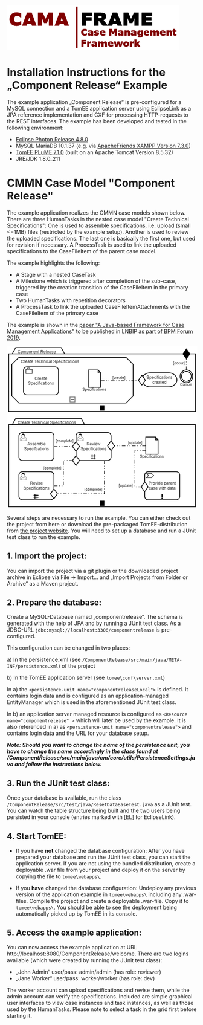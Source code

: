 ![CamaFrameLogo_transparent.png](ComponentRelease/src/main/webapp/VAADIN/CamaFrameLogo_transparent.png)

# Installation Instructions for the „Component Release“ Example

The example application „Component Release“ is pre-configured for a MySQL connection and a TomEE application server using EclipseLink as a JPA reference implementation and CXF for processing HTTP-requests to the REST interfaces. The example has been developed and tested in the following environment:

*	[Eclipse Photon Release 4.8.0](https://www.eclipse.org/photon/)
*	MySQL MariaDB 10.1.37 (e.g. via [ApacheFriends XAMPP Version 7.3.0](https://www.apachefriends.org/en/download.html)) 
*	[TomEE PLuME 7.1.0](http://tomee.apache.org/download-ng.html) (built on an Apache Tomcat Version 8.5.32)
*	JRE/JDK 1.8.0_211

# CMMN Case Model "Component Release"

The example application realizes the CMMN case models shown below. There are three HumanTasks in the nested case model "Create Technical Specifications": One is used to assemble specifications, i.e. upload (small <=1MB) files (restricted by the example setup). Another is used to review the uploaded specifications. The last one is basically the first one, but used for revision if necessary. A ProcessTask is used to link the uploaded specifications to the CaseFileItem of the parent case model.

The example highlights the following:

* A Stage with a nested CaseTask
* A Milestone which is triggered after completion of the sub-case, triggered by the creation transition of the CaseFileItem in the primary case
* Two HumanTasks with repetition decorators
* A ProcessTask to link the uploaded CaseFileItemAttachments with the CaseFileItem of the primary case

The example is shown in the [paper "A Java-based Framework for Case Management Applications"](https://www.fh-bielefeld.de/multimedia/Fachbereiche/Wirtschaft+und+Gesundheit/Forschung/Arbeitsgruppe+Proze%C3%9Fmanagement/Konferenzpapiere/A_+Zensen_+J_+K%C3%BCster+_+A+Java_based+Framework+for+Case+Management+Applications+_+BPM+Forum+2019-p-129854.pdf) to be published in LNBIP [as part of BPM Forum 2019](https://bpm2019.ai.wu.ac.at/).

![casemodel](component_release.png)

Several steps are necessary to run the example. You can either check out the project from here or download the pre-packaged TomEE-distribution from [the project website](https://www.fh-bielefeld.de/wug/forschung/ag-pm/cama-frame). You will need to set up a database and run a JUnit test class to run the example.

## **1.	Import the project:**
You can import the project via a git plugin or the downloaded project archive in Eclipse via File -> Import… and „Import Projects from Folder or Archive“ as a Maven project.

## **2.	Prepare the database:**
Create a MySQL-Database named „componentrelease“. The schema is generated with the help of JPA and by running a JUnit test class. As a JDBC-URL `jdbc:mysql://localhost:3306/componentrelease` is pre-configured.

This configuration can be changed in two places:

a)	In the persistence.xml (see `/ComponentRelease/src/main/java/META-INF/persistence.xml`) of the project

b)	In the TomEE application server (see `tomee\conf\server.xml`)

In a) the `<persistence-unit name="componentreleaseLocal">` is defined. It contains login data and is configured as an application-managed EntityManager which is used in the aforementioned JUnit test class.
  
In b) an application server managed resource is configured as `<Resource name="componentrelease" >` which will later be used by the example. It is also referenced in a) as  `<persistence-unit name="componentrelease">` and contains login data and the URL for your database setup.

_**Note: Should you want to change the name of the persistence unit, you have to change the name accordingly in the class found at /ComponentRelease/src/main/java/cm/core/utils/PersistenceSettings.java and follow the instructions below.**_

## **3.	Run the JUnit test class:**
Once your database is available, run the class `/ComponentRelease/src/test/java/ResetDataBaseTest.java` as a JUnit test. You can watch the table structure being built and the two users being persisted in your console (entries marked with [EL] for EclipseLink).

## **4.	Start TomEE:**
*	If you have **not** changed the database configuration: After you have prepared your database and run the JUnit test class, you can start the application server. If you are not using the bundled distribution, create a deployable .war file from your project and deploy it on the server by copying the file to `tomee\webapps\`.

*	If you **have** changed the database configuration: Undeploy any previous version of the application example in `tomee\webapps\` including any .war-files. Compile the project and create a deployable .war-file. Copy it to `tomee\webapps\`. You should be able to see the deployment being automatically picked up by TomEE in its console.

## **5.	Access the example application:**
You can now access the example application at URL http://localhost:8080/ComponentRelease/welcome. There are two logins available (which were created by running the JUnit test class):

*	„John Admin“ user/pass: admin/admin (has role: reviewer)
*	„Jane Worker“ user/pass: worker/worker (has role: dev)

The worker account can upload specifications and revise them, while the admin account can verify the specifications. Included are simple graphical user interfaces to view case instances and task instances, as well as those used by the HumanTasks. Please note to select a task in the grid first before starting it.
